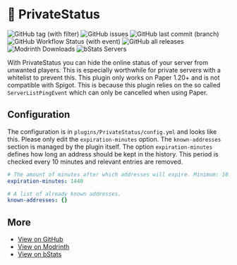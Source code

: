 # 🤫 PrivateStatus

![GitHub tag (with filter)](https://img.shields.io/github/v/tag/tinyoverflow/minecraft-privatestatus?style=flat-square&label=Latest%20Version)
![GitHub issues](https://img.shields.io/github/issues/tinyoverflow/minecraft-privatestatus?style=flat-square&label=Issues)
![GitHub last commit (branch)](https://img.shields.io/github/last-commit/tinyoverflow/minecraft-privatestatus/main?style=flat-square&label=Last%20Commit)
![GitHub Workflow Status (with event)](https://img.shields.io/github/actions/workflow/status/tinyoverflow/minecraft-privatestatus/maven.yml?style=flat-square&label=Build)
![GitHub all releases](https://img.shields.io/github/downloads/tinyoverflow/minecraft-privatestatus/total?style=flat-square&logo=github&label=Downloads)
![Modrinth Downloads](https://img.shields.io/modrinth/dt/15lfFvuG?style=flat-square&logo=modrinth&label=Downloads)
![bStats Servers](https://img.shields.io/bstats/servers/19291?style=flat-square&label=Servers)

With PrivateStatus you can hide the online status of your server from unwanted players. This is especially worthwhile for private servers with a whitelist to prevent this. This plugin only works on Paper 1.20+ and is not compatible with Spigot. This is because this plugin relies on the so called `ServerListPingEvent` which can only be cancelled when using Paper.

## Configuration

The configuration is in `plugins/PrivateStatus/config.yml` and looks like this. Please only edit the `expiration-minutes` option. The `known-addresses` section is managed by the plugin itself. The option `expiration-minutes` defines how long an address should be kept in the history. This period is checked every 10 minutes and relevant entries are removed.

```yaml
# The amount of minutes after which addresses will expire. Minimum: 10.
expiration-minutes: 1440

# A list of already known addresses.
known-addresses: {}
```

## More

- [View on GitHub](https://github.com/tinyoverflow/minecraft-privatestatus)
- [View on Modrinth](https://modrinth.com/plugin/privatestatus)
- [View on bStats](https://bstats.org/plugin/bukkit/PrivateStatus/19291)